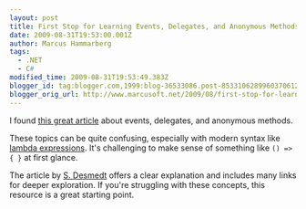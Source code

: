 ```yaml
---
layout: post
title: First Stop for Learning Events, Delegates, and Anonymous Methods
date: 2009-08-31T19:53:00.001Z
author: Marcus Hammarberg
tags:
  - .NET
  - C#
modified_time: 2009-08-31T19:53:49.383Z
blogger_id: tag:blogger.com,1999:blog-36533086.post-8533106289960370612
blogger_orig_url: http://www.marcusoft.net/2009/08/first-stop-for-learning-events.html
---
```


I found [this great article](http://sdesmedt.wordpress.com/2009/05/21/for-once-and-for-all-delegates-events-anonymous-methods-and-lambda-expressions/) about events, delegates, and anonymous methods.

These topics can be quite confusing, especially with modern syntax like [lambda expressions](http://msdn.microsoft.com/en-us/library/bb397687.aspx). It's challenging to make sense of something like `() => { }` at first glance.

The article by [S. Desmedt](http://sdesmedt.wordpress.com) offers a clear explanation and includes many links for deeper exploration. If you're struggling with these concepts, this resource is a great starting point.
